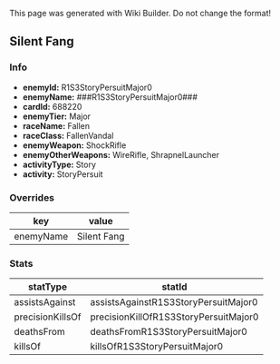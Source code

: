 <span class="wiki-builder">This page was generated with Wiki Builder. Do not change the format!</span>

## Silent Fang
### Info
* **enemyId:** R1S3StoryPersuitMajor0
* **enemyName:** ###R1S3StoryPersuitMajor0###
* **cardId:** 688220
* **enemyTier:** Major
* **raceName:** Fallen
* **raceClass:** FallenVandal
* **enemyWeapon:** ShockRifle
* **enemyOtherWeapons:** WireRifle, ShrapnelLauncher
* **activityType:** Story
* **activity:** StoryPersuit

### Overrides
key | value
--- | -----
enemyName | Silent Fang

### Stats
statType | statId
-------- | ------
assistsAgainst | assistsAgainstR1S3StoryPersuitMajor0
precisionKillsOf | precisionKillOfR1S3StoryPersuitMajor0
deathsFrom | deathsFromR1S3StoryPersuitMajor0
killsOf | killsOfR1S3StoryPersuitMajor0

